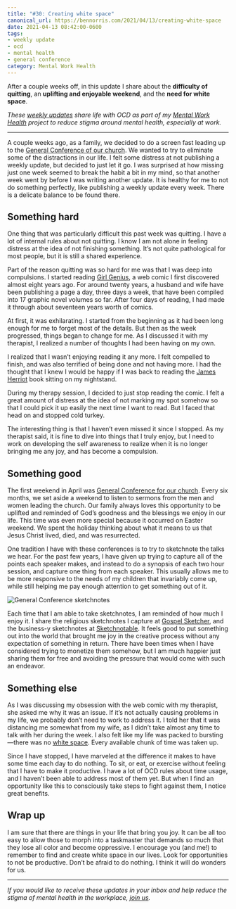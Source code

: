 ```yaml
---
title: "#30: Creating white space"
canonical_url: https://bennorris.com/2021/04/13/creating-white-space
date: 2021-04-13 08:42:00-0600
tags:
- weekly update
- ocd
- mental health
- general conference
category: Mental Work Health
---
```


After a couple weeks off, in this update I share about the **difficulty of quitting**, an **uplifting and enjoyable weekend**, and the **need for white space**.

_These [weekly updates](https://bennorris.com/tags/weekly-update/) share life with OCD as part of my [Mental Work Health](https://bennorris.com/mental-work-health) project to reduce stigma around mental health, especially at work._


***

A couple weeks ago, as a family, we decided to do a screen fast leading up to the [General Conference of our church](https://en.wikipedia.org/wiki/General_Conference_(LDS_Church)). We wanted to try to eliminate some of the distractions in our life. I felt some distress at not publishing a weekly update, but decided to just let it go. I was surprised at how missing just one week seemed to break the habit a bit in my mind, so that another week went by before I was writing another update. It is healthy for me to not do something perfectly, like publishing a weekly update every week. There is a delicate balance to be found there.


## Something hard

One thing that was particularly difficult this past week was quitting. I have a lot of internal rules about not quitting. I know I am not alone in feeling distress at the idea of not finishing something. It’s not quite pathological for most people, but it is still a shared experience.

Part of the reason quitting was so hard for me was that I was deep into compulsions. I started reading [Girl Genius](https://www.girlgeniusonline.com/), a web comic I first discovered almost eight years ago. For around twenty years, a husband and wife have been publishing a page a day, three days a week, that have been compiled into 17 graphic novel volumes so far. After four days of reading, I had made it through about seventeen years worth of comics.

At first, it was exhilarating. I started from the beginning as it had been long enough for me to forget most of the details. But then as the week progressed, things began to change for me. As I discussed it with my therapist, I realized a number of thoughts I had been having on my own.

I realized that I wasn’t enjoying reading it any more. I felt compelled to finish, and was also terrified of being done and not having more. I had the thought that I knew I would be happy if I was back to reading the [James Herriot](https://en.wikipedia.org/wiki/James_Herriot) book sitting on my nightstand.

During my therapy session, I decided to just stop reading the comic. I felt a great amount of distress at the idea of not marking my spot somehow so that I could pick it up easily the next time I want to read. But I faced that head on and stopped cold turkey.

The interesting thing is that I haven’t even missed it since I stopped. As my therapist said, it is fine to dive into things that I truly enjoy, but I need to work on developing the self awareness to realize when it is no longer bringing me any joy, and has become a compulsion.


## Something good

The first weekend in April was [General Conference for our church](https://en.wikipedia.org/wiki/General_Conference_(LDS_Church)). Every six months, we set aside a weekend to listen to sermons from the men and women leading the church. Our family always loves this opportunity to be uplifted and reminded of God’s goodness and the blessings we enjoy in our life. This time was even more special because it occurred on Easter weekend. We spent the holiday thinking about what it means to us that Jesus Christ lived, died, and was resurrected.

One tradition I have with these conferences is to try to sketchnote the talks we hear. For the past few years, I have given up trying to capture all of the points each speaker makes, and instead to do a synopsis of each two hour session, and capture one thing from each speaker. This usually allows me to be more responsive to the needs of my children that invariably come up, while still helping me pay enough attention to get something out of it.

![General Conference sketchnotes](https://media.bennorris.com/images/mentalworkhealth/uploads/2021/4fa792221b.jpg)

Each time that I am able to take sketchnotes, I am reminded of how much I enjoy it. I share the religious sketchnotes I capture at [Gospel Sketcher](https://bennorris.com/gospelsketcher/), and the business-y sketchnotes at [Sketchnotable](https://bennorris.com/sketchnotable/). It feels good to put something out into the world that brought me joy in the creative process without any expectation of something in return. There have been times when I have considered trying to monetize them somehow, but I am much happier just sharing them for free and avoiding the pressure that would come with such an endeavor.


## Something else

As I was discussing my obsession with the web comic with my therapist, she asked me why it was an issue. If it’s not actually causing problems in my life, we probably don’t need to work to address it. I told her that it was distancing me somewhat from my wife, as I didn’t take almost any time to talk with her during the week. I also felt like my life was packed to bursting—there was no [white space](https://en.wikipedia.org/wiki/White_space_(visual_arts)). Every available chunk of time was taken up.

Since I have stopped, I have marveled at the difference it makes to have some time each day to do nothing. To sit, or eat, or exercise without feeling that I have to make it productive. I have a lot of OCD rules about time usage, and I haven’t been able to address most of them yet. But when I find an opportunity like this to consciously take steps to fight against them, I notice great benefits.


## Wrap up

I am sure that there are things in your life that bring you joy. It can be all too easy to allow those to morph into a taskmaster that demands so much that they lose all color and become oppressive. I encourage you (and me!) to remember to find and create white space in our lives. Look for opportunities to not be productive. Don’t be afraid to do nothing. I think it will do wonders for us.

***

_If you would like to receive these updates in your inbox and help reduce the stigma of mental health in the workplace, [join us](https://bennorris.com/subscribe/mwh/)._
